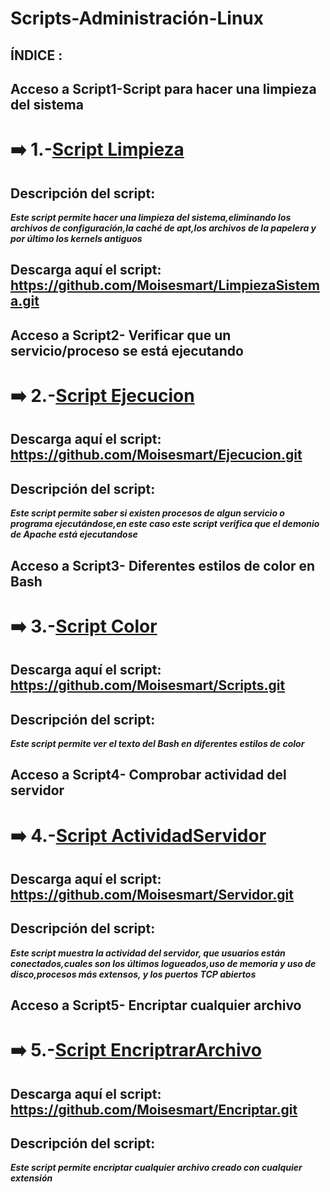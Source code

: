# Scripts-Administración-Linux

## ÍNDICE : ##


## Acceso a Script1-Script para hacer una limpieza del sistema ##
# ➡️ 1.-[Script Limpieza](https://github.com/Moisesmart/LimpiezaSistema/blob/main/LimpiezaDispositivo)

## Descripción del script: ##
***Este script permite hacer una limpieza del sistema,eliminando los archivos de configuración,la caché de apt,los archivos de la papelera y por último los kernels antiguos***

## Descarga aquí el script: https://github.com/Moisesmart/LimpiezaSistema.git

 ## Acceso a Script2- Verificar que un servicio/proceso se está ejecutando
# ➡️ 2.-[Script Ejecucion](https://github.com/Moisesmart/Ejecucion/blob/main/Ejecucionproceso)

## Descarga aquí el script: https://github.com/Moisesmart/Ejecucion.git

## Descripción del script: ## 
***Este script permite saber si existen procesos de algun servicio o programa ejecutándose,en este caso este script verifica que el demonio de Apache está ejecutandose***


## Acceso a Script3- Diferentes estilos de color en Bash
# ➡️ 3.-[Script Color](https://github.com/Moisesmart/Scripts/blob/main/ColorTexto.sh)

## Descarga aquí el script: https://github.com/Moisesmart/Scripts.git

## Descripción del script: 

***Este script permite ver el texto del Bash en diferentes estilos de color***

## Acceso a Script4- Comprobar actividad del servidor
# ➡️ 4.-[Script ActividadServidor](https://github.com/Moisesmart/Servidor/blob/main/CompruebaServidor)
## Descarga aquí el script: https://github.com/Moisesmart/Servidor.git

## Descripción del script: ## 

***Este script muestra la actividad del servidor, que usuarios están conectados,cuales son los últimos logueados,uso de memoria y uso de disco,procesos más extensos, y los puertos TCP abiertos***


## Acceso a Script5- Encriptar cualquier archivo
# ➡️ 5.-[Script EncriptrarArchivo](https://github.com/Moisesmart/Encriptar/blob/main/EncriptarArchivo)

## Descarga aquí el script: https://github.com/Moisesmart/Encriptar.git

## Descripción del script: ## 

***Este script permite encriptar cualquier archivo creado con cualquier extensión***
